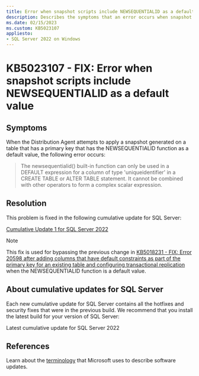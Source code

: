 ```yaml
---
title: Error when snapshot scripts include NEWSEQUENTIALID as a default value
description: Describes the symptoms that an error occurs when snapshot scripts include the NEWSEQUENTIALID function as a default value.
ms.date: 02/15/2023
ms.custom: KB5023107
appliesto:
- SQL Server 2022 on Windows
---
```

# KB5023107 - FIX: Error when snapshot scripts include NEWSEQUENTIALID as a default value

## Symptoms

When the Distribution Agent attempts to apply a snapshot generated on a table that has a primary key that has the NEWSEQUENTIALID function as a default value, the following error occurs:

>The newsequentialid() built-in function can only be used in a DEFAULT expression for a column of type 'uniqueidentifier' in a CREATE TABLE or ALTER TABLE statement.  It cannot be combined with other operators to form a complex scalar expression.

## Resolution

This problem is fixed in the following cumulative update for SQL Server:

[Cumulative Update 1 for SQL Server 2022](cumulativeupdate1.md)

> [!NOTE]
> This fix is used for bypassing the previous change in [KB5018231 - FIX: Error 20598 after adding columns that have default constraints as part of the primary key for an existing table and configuring transactional replication](https://support.microsoft.com/help/5018231) when the NEWSEQUENTIALID function is a default value.

## About cumulative updates for SQL Server

Each new cumulative update for SQL Server contains all the hotfixes and security fixes that were in the previous build. We recommend that you install the latest build for your version of SQL Server:

Latest cumulative update for SQL Server 2022

## References

Learn about the [terminology](../../../windows-client/deployment/standard-terminology-software-updates.md) that Microsoft uses to describe software updates.